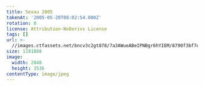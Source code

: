 ```yaml
---
title: Sexau 2005
takenAt: '2005-05-28T08:02:54.000Z'
rotation: 0
license: Attribution-NoDerivs License
tags: []
url: >-
  //images.ctfassets.net/bncv3c2gt878/7a3AWueABeIPNBgr6hYIEM/8790f3bf7ef5511057ae82dc29466282/sexau-2005_4559694675_o
size: 1191888
image:
  width: 2048
  height: 1536
contentType: image/jpeg
---
```



